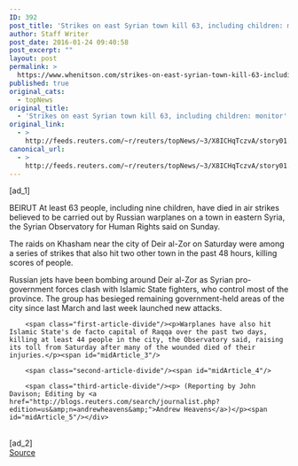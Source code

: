 ```yaml
---
ID: 392
post_title: 'Strikes on east Syrian town kill 63, including children: monitor'
author: Staff Writer
post_date: 2016-01-24 09:40:58
post_excerpt: ""
layout: post
permalink: >
  https://www.whenitson.com/strikes-on-east-syrian-town-kill-63-including-children-monitor/
published: true
original_cats:
  - topNews
original_title:
  - 'Strikes on east Syrian town kill 63, including children: monitor'
original_link:
  - >
    http://feeds.reuters.com/~r/reuters/topNews/~3/X8ICHqTczvA/story01.htm
canonical_url:
  - >
    http://feeds.reuters.com/~r/reuters/topNews/~3/X8ICHqTczvA/story01.htm
---
```

 [ad_1]
<br><div id="articleText">
<span id="midArticle_start"/>

<span class="focusParagraph" readability="7"><p><span class="articleLocation">BEIRUT</span> At least 63 people, including nine children, have died in air strikes believed to be carried out by Russian warplanes on a town in eastern Syria, the Syrian Observatory for Human Rights said on Sunday.</p></span><span id="midArticle_0"/><p>The raids on Khasham near the city of Deir al-Zor on Saturday were among a series of strikes that also hit two other town in the past 48 hours, killing scores of people.</p><span id="midArticle_1"/><p>Russian jets have been bombing around Deir al-Zor as Syrian pro-government forces clash with Islamic State fighters, who control most of the province. The group has besieged remaining government-held areas of the city since last March and last week launched new attacks.</p><span id="midArticle_2"/>
        
        <span class="first-article-divide"/><p>Warplanes have also hit Islamic State's de facto capital of Raqqa over the past two days, killing at least 44 people in the city, the Observatory said, raising its toll from Saturday after many of the wounded died of their injuries.</p><span id="midArticle_3"/>
        
        <span class="second-article-divide"/><span id="midArticle_4"/>
        
        <span class="third-article-divide"/><p> (Reporting by John Davison; Editing by <a href="http://blogs.reuters.com/search/journalist.php?edition=us&amp;n=andrewheavens&amp;">Andrew Heavens</a>)</p><span id="midArticle_5"/></div>
<br>[ad_2]
<br><a href="http://feeds.reuters.com/~r/reuters/topNews/~3/X8ICHqTczvA/story01.htm">Source </a>